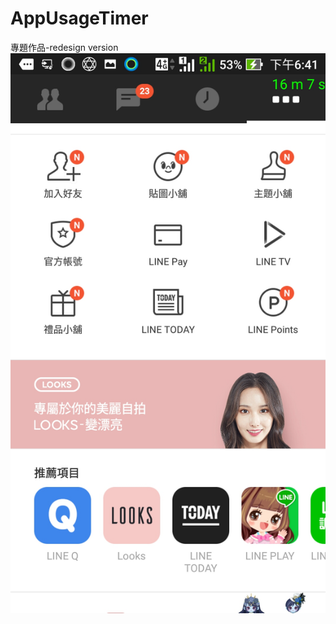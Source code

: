 # AppUsageTimer
專題作品-redesign version
![image](https://raw.githubusercontent.com/Derrick567/AppUsageTimer/master/images/img1.jpg)
